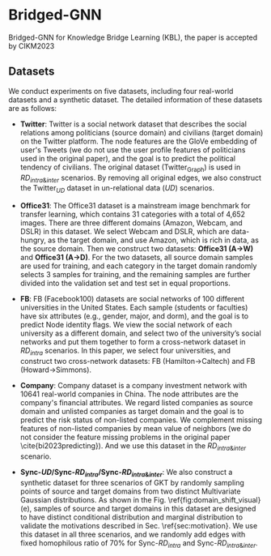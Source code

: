 # Bridged-GNN
Bridged-GNN for Knowledge Bridge Learning (KBL), the paper is accepted by CIKM2023

## Datasets

We conduct experiments on five datasets, including four real-world datasets and  a synthetic dataset. The detailed information of these datasets are as follows:

* **Twitter**: Twitter is a social network dataset that describes the social relations among politicians (source domain) and civilians (target domain) on the Twitter platform. The node features are the  GloVe  embedding of user's Tweets (we do not use the user profile features of politicians used in the original paper), and the goal is to predict the political tendency of civilians. The original dataset ($\text{Twitter}_\text{Graph}$) is used in $RD_{intra\&inter}$ scenarios. By removing all original edges, we also construct the $\text{Twitter}_{UD}$ dataset in un-relational data ($UD$) scenarios. 

* **Office31**: The Office31 dataset is a mainstream image benchmark for transfer learning, which contains 31 categories with a total of 4,652 images. There are three different domains (Amazon, Webcam, and DSLR) in this dataset. We select Webcam and DSLR, which are data-hungry, as the target domain, and use Amazon, which is rich in data, as the source domain. Then we construct two datasets: **Office31 (A$\rightarrow$W)** and **Office31 (A$\rightarrow$D)**. For the two datasets, all source domain samples  are used for training, and each category in the target domain randomly selects 3 samples for training, and the remaining samples are further divided into the validation set and test set in equal proportions. 

* **FB**: FB (Facebook100) datasets are social networks of 100 different universities in the United States. Each sample (students or faculties) have six attributes (e.g., gender, major, and dorm), and the goal is to predict Node identity flags. We view the social network of each university as a  different domain, and select two of the university’s social networks and put them together to form a cross-network dataset in $RD_{intra}$ scenarios. In this paper, we select four universities, and construct two cross-network datasets: FB (Hamilton$\rightarrow$Caltech) and FB (Howard$\rightarrow$Simmons). 

* **Company**: Company dataset is a company investment network with 10641 real-world companies in China. The node attributes are the company's financial attributes. We regard listed companies as source domain and unlisted companies as target domain and the goal is to predict the risk status of non-listed companies. We complement missing features of non-listed companies by mean value of neighbors (we do not consider the feature missing problems in the original paper \cite{bi2023predicting}). And we use this dataset in the $RD_{intra\&inter}$ scenario.

* **Sync-$UD$/Sync-$RD_{intra}$/Sync-$RD_{intra\&inter}$**: We also construct a synthetic dataset for three scenarios of GKT by randomly sampling points of source and target domains  from two distinct Multivariate Gaussian distributions. As shown in the Fig. \ref{fig:domain_shift_visual} (e), samples of source and target domains in this dataset are designed to have distinct conditional distribution and marginal distribution to validate the motivations described in Sec. \ref{sec:motivation}.  We use this dataset in all three scenarios, and we randomly add edges with fixed homophilous ratio of 70% for Sync-$RD_{intra}$ and Sync-$RD_{intra\&inter}$.